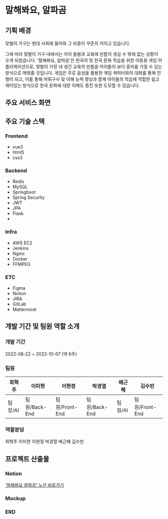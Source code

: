 # 말해봐요, 알파곰

## 기획 배경
맞벌이 가구는 현대 사회에 들어와 그 비중이 꾸준히 커지고 있습니다. 

그에 따라 맞벌이 가구 내에서는 아이 돌봄과 교육에 빈틈이 생길 수 밖에 없는 상황이 오게 되었습니다. 
'말해봐요, 알파곰'은 한국어 및 한국 문화 학습을 위한 아동용 게임 어플리케이션으로,  맞벌이 가정 내 생긴 교육의 빈틈을 아이들이 보다 흥미를 가질 수 있는 방식으로 메워줄 것입니다.
게임은 주로 음성을 활용한 게임 캐릭터와의 대화를 통해 진행이 되고, 이를 통해 어휘구사 및 이해 능력 향상과 함께 아이들의 학습에 적합한 쉽고 재미있는 방식으로 한국 문화에 대한 이해도 증진 또한 도모할 수 있습니다.

## 주요 서비스 화면
## 주요 기술 스택
### Frontend
- vue3
- html5
- css3

### Backend
- Redis
- MySQL
- Springboot
- Spring Security
- JWT
- JPA
- Flask
- 
### Infra
- AWS EC2
- Jenkins
- Nginx
- Docker
- FFMPEG

### ETC
- Figma
- Notion
- JIRA
- GitLab
- Mattermost


## 개발 기간 및 팀원 역할 소개

### 개발 기간
2022-08-22 ~ 2022-10-07 (약 6주)
### 팀원
| 최혁주 | 이미현 | 이현정 | 박경열 | 배근혜 | 김수빈 |
|--|--|--|--|--|--|
| 팀장/AI | 팀원/Back-End | 팀원/Front-End | 팀원/Back-End | 팀원/AI | 팀원/Front-End |


### 역할분담

최혁주
이미현
이현정
박경열
배근혜
김수빈

## 프로젝트 산출물
### Notion

['말해봐요 알파곰' 노션 바로가기](https://aboutvincent.notion.site/by-Alphagom-4fa3f449533243bca058a64bd3925011)

### Mockup

### ERD